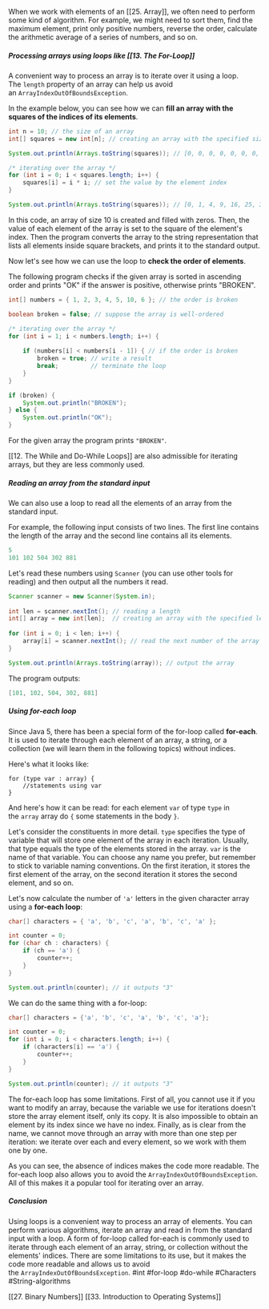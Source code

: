 When we work with elements of an [[25. Array]], we often need to perform some kind of algorithm. For example, we might need to sort them, find the maximum element, print only positive numbers, reverse the order, calculate the arithmetic average of a series of numbers, and so on.

##### Processing arrays using loops like [[13. The For-Loop]]

A convenient way to process an array is to iterate over it using a loop. The `length` property of an array can help us avoid an `ArrayIndexOutOfBoundsException`.

In the example below, you can see how we can **fill an array with the squares of the indices of its elements**.

```java
int n = 10; // the size of an array
int[] squares = new int[n]; // creating an array with the specified size

System.out.println(Arrays.toString(squares)); // [0, 0, 0, 0, 0, 0, 0, 0, 0, 0]

/* iterating over the array */
for (int i = 0; i < squares.length; i++) {
    squares[i] = i * i; // set the value by the element index 
}

System.out.println(Arrays.toString(squares)); // [0, 1, 4, 9, 16, 25, 36, 49, 64, 81]
```

In this code, an array of size 10 is created and filled with zeros. Then, the value of each element of the array is set to the square of the element's index. Then the program converts the array to the string representation that lists all elements inside square brackets, and prints it to the standard output.

Now let's see how we can use the loop to **check the order of elements**.

The following program checks if the given array is sorted in ascending order and prints "OK" if the answer is positive, otherwise prints "BROKEN".

```java
int[] numbers = { 1, 2, 3, 4, 5, 10, 6 }; // the order is broken

boolean broken = false; // suppose the array is well-ordered

/* iterating over the array */
for (int i = 1; i < numbers.length; i++) {
    
    if (numbers[i] < numbers[i - 1]) { // if the order is broken
        broken = true; // write a result
        break;         // terminate the loop
    }
}

if (broken) {
    System.out.println("BROKEN");
} else {
    System.out.println("OK");
}
```

For the given array the program prints `"BROKEN"`.

[[12. The While and Do-While Loops]] are also admissible for iterating arrays, but they are less commonly used.

##### Reading an array from the standard input

We can also use a loop to read all the elements of an array from the standard input.

For example, the following input consists of two lines. The first line contains the length of the array and the second line contains all its elements.

```java
5
101 102 504 302 881
```

Let's read these numbers using `Scanner` (you can use other tools for reading) and then output all the numbers it read.

```java
Scanner scanner = new Scanner(System.in);
        
int len = scanner.nextInt(); // reading a length
int[] array = new int[len];  // creating an array with the specified length
        
for (int i = 0; i < len; i++) {
    array[i] = scanner.nextInt(); // read the next number of the array
}

System.out.println(Arrays.toString(array)); // output the array
```

The program outputs:

```java
[101, 102, 504, 302, 881]
```

##### Using for-each loop

Since Java 5, there has been a special form of the for-loop called **for-each**. It is used to iterate through each element of an array, a string, or a collection (we will learn them in the following topics) without indices.

Here's what it looks like:

```no-highlight
for (type var : array) { 
    //statements using var
}
```

And here's how it can be read: for each element `var` of type `type` in the `array` array do `{` some statements in the body `}`.

Let's consider the constituents in more detail. `type` specifies the type of variable that will store one element of the array in each iteration. Usually, that type equals the type of the elements stored in the array. `var` is the name of that variable. You can choose any name you prefer, but remember to stick to variable naming conventions. On the first iteration, it stores the first element of the array, on the second iteration it stores the second element, and so on.

Let's now calculate the number of `'a'` letters in the given character array using a **for-each loop**:

```java
char[] characters = { 'a', 'b', 'c', 'a', 'b', 'c', 'a' };

int counter = 0;
for (char ch : characters) {
    if (ch == 'a') {
        counter++;
    }
}

System.out.println(counter); // it outputs "3"
```

We can do the same thing with a for-loop:

```java
char[] characters = {'a', 'b', 'c', 'a', 'b', 'c', 'a'};

int counter = 0;
for (int i = 0; i < characters.length; i++) {
    if (characters[i] == 'a') {
        counter++;
    }
}

System.out.println(counter); // it outputs "3"
```

The for-each loop has some limitations. First of all, you cannot use it if you want to modify an array, because the variable we use for iterations doesn't store the array element itself, only its copy. It is also impossible to obtain an element by its index since we have no index. Finally, as is clear from the name, we cannot move through an array with more than one step per iteration: we iterate over each and every element, so we work with them one by one.

As you can see, the absence of indices makes the code more readable. The for-each loop also allows you to avoid the `ArrayIndexOutOfBoundsException`. All of this makes it a popular tool for iterating over an array.

##### Conclusion

Using loops is a convenient way to process an array of elements. You can perform various algorithms, iterate an array and read in from the standard input with a loop. A form of for-loop called for-each is commonly used to iterate through each element of an array, string, or collection without the elements' indices. There are some limitations to its use, but it makes the code more readable and allows us to avoid the `ArrayIndexOutOfBoundsException`.
#int #for-loop #do-while #Characters #String-algorithms 

[[27. Binary Numbers]]
[[33. Introduction to Operating Systems]]
